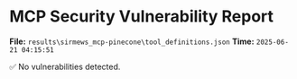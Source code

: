 # MCP Security Vulnerability Report
**File:** `results\sirmews_mcp-pinecone\tool_definitions.json`
**Time:** `2025-06-21 04:15:51`

✅ No vulnerabilities detected.